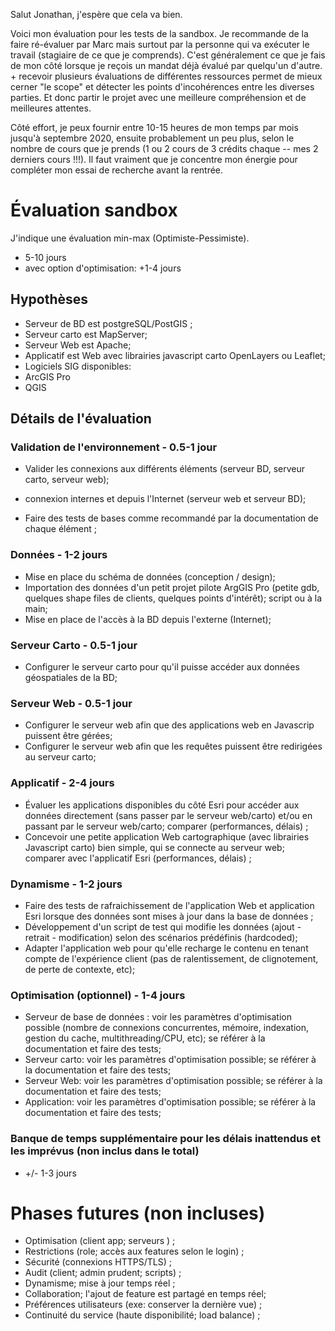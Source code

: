 Salut Jonathan, j'espère que cela va bien. 

Voici mon évaluation pour les tests de la sandbox. Je recommande de la faire ré-évaluer par Marc mais surtout par la personne qui va exécuter le travail (stagiaire de ce que je comprends). C'est généralement ce que je fais de mon côté lorsque je reçois un mandat déjà évalué par quelqu'un d'autre. + recevoir plusieurs évaluations de différentes ressources permet de mieux cerner "le scope" et détecter les points d'incohérences entre les diverses parties. Et donc partir le projet avec une meilleure compréhension et de meilleures attentes.

Côté effort, je peux fournir entre 10-15 heures de mon temps par mois jusqu'à septembre 2020, ensuite probablement un peu plus, selon le nombre de cours que je prends (1 ou 2 cours de 3 crédits chaque -- mes 2 derniers cours !!!). Il faut vraiment que je concentre mon énergie pour compléter mon essai de recherche avant la rentrée. 

# Évaluation sandbox

J'indique une évaluation min-max (Optimiste-Pessimiste). 
* 5-10 jours
* avec option d'optimisation: +1-4 jours
## Hypothèses
* Serveur de BD est postgreSQL/PostGIS ;
* Serveur carto est MapServer;
* Serveur Web est Apache;
* Applicatif est Web avec librairies javascript carto OpenLayers ou Leaflet;
* Logiciels SIG disponibles: 
 * ArcGIS Pro
 * QGIS
## Détails  de l'évaluation
### Validation de l'environnement - 0.5-1 jour
* Valider les connexions aux différents éléments (serveur BD, serveur carto, serveur web); 
- connexion internes et depuis l'Internet (serveur web et serveur BD); 
* Faire des tests de bases comme recommandé par la documentation de chaque élément ; 
### Données - 1-2 jours
* Mise en place du schéma de données (conception / design); 
* Importation des données d'un petit projet pilote ArgGIS Pro (petite gdb, quelques shape files de clients, quelques points d'intérêt); script ou à la main; 
* Mise en place de l'accès à la BD depuis l'externe (Internet); 
### Serveur Carto - 0.5-1 jour
* Configurer le serveur carto pour qu'il puisse accéder aux données géospatiales de la BD; 

### Serveur Web - 0.5-1 jour
* Configurer le serveur web afin que des applications web en Javascrip puissent être gérées; 
* Configurer le serveur web afin que les requêtes puissent être redirigées au serveur carto; 

### Applicatif - 2-4 jours
* Évaluer les applications disponibles du côté Esri pour accéder aux données directement (sans passer par le serveur web/carto) et/ou en passant par le serveur web/carto; comparer (performances, délais) ; 
* Concevoir une petite application Web cartographique (avec librairies Javascript carto) bien simple, qui se connecte au serveur web; comparer avec l'applicatif Esri (performances, délais) ; 
### Dynamisme - 1-2 jours
* Faire des tests de rafraichissement de l'application Web et application Esri lorsque des données sont mises à jour dans la base de données ;
* Développement d'un script de test qui modifie les données (ajout - retrait - modification) selon des scénarios prédéfinis (hardcoded); 
* Adapter l'application web pour qu'elle recharge le contenu en tenant compte de l'expérience client (pas de ralentissement, de clignotement, de perte de contexte, etc);  
### Optimisation (optionnel) - 1-4 jours
* Serveur de base de données : voir les paramètres d'optimisation possible (nombre de connexions concurrentes, mémoire, indexation, gestion du cache, multithreading/CPU, etc); se référer à la documentation et faire des tests; 
* Serveur carto: voir les paramètres d'optimisation possible; se référer à la documentation et faire des tests; 
* Serveur Web: voir les paramètres d'optimisation possible; se référer à la documentation et faire des tests; 
* Application: voir les paramètres d'optimisation possible; se référer à la documentation et faire des tests; 
### Banque de temps supplémentaire pour les délais inattendus et les imprévus (non inclus dans le total)
* +/- 1-3 jours
# Phases futures (non incluses)
* Optimisation (client app; serveurs ) ;
* Restrictions (role; accès aux features selon le login) ;
* Sécurité (connexions HTTPS/TLS) ; 
* Audit (client; admin prudent; scripts) ;
* Dynamisme; mise à jour temps réel ;
* Collaboration; l'ajout de feature est partagé en temps réel; 
* Préférences utilisateurs (exe: conserver la dernière vue) ;
* Continuité du service (haute disponibilité; load balance) ;
